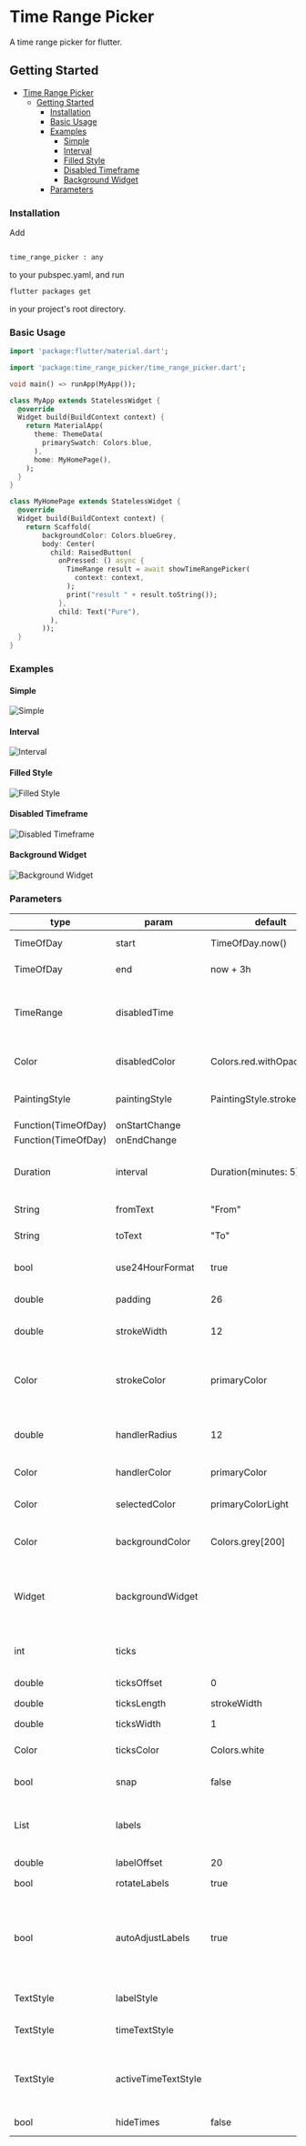 # Time Range Picker

A time range picker for flutter.

## Getting Started

- [Time Range Picker](#time-range-picker)
  - [Getting Started](#getting-started)
    - [Installation](#installation)
    - [Basic Usage](#basic-usage)
    - [Examples](#examples)
      - [Simple](#simple)
      - [Interval](#interval)
      - [Filled Style](#filled-style)
      - [Disabled Timeframe](#disabled-timeframe)
      - [Background Widget](#background-widget)
    - [Parameters](#parameters)



### Installation

Add

```bash

time_range_picker : any

```

to your pubspec.yaml, and run

```bash
flutter packages get
```

in your project's root directory.

### Basic Usage


```dart
import 'package:flutter/material.dart';

import 'package:time_range_picker/time_range_picker.dart';

void main() => runApp(MyApp());

class MyApp extends StatelessWidget {
  @override
  Widget build(BuildContext context) {
    return MaterialApp(
      theme: ThemeData(
        primarySwatch: Colors.blue,
      ),
      home: MyHomePage(),
    );
  }
}

class MyHomePage extends StatelessWidget {
  @override
  Widget build(BuildContext context) {
    return Scaffold(
        backgroundColor: Colors.blueGrey,
        body: Center(
          child: RaisedButton(
            onPressed: () async {
              TimeRange result = await showTimeRangePicker(
                context: context,
              );
              print("result " + result.toString());
            },
            child: Text("Pure"),
          ),
        ));
  }
}
```

### Examples

#### Simple
![Simple](./doc/pure.gif)

#### Interval
![Interval](./doc/interval.gif)

#### Filled Style
![Filled Style](./doc/filled.gif)

#### Disabled Timeframe
![Disabled Timeframe](./doc/disabled.gif)

#### Background Widget
![Background Widget](./doc/background.gif)

### Parameters

| type                | param               | default                     | description                                                                     |     |
| ------------------- | ------------------- | --------------------------- | ------------------------------------------------------------------------------- | --- |
| TimeOfDay           | start               | TimeOfDay.now()             | preselected start time                                                          |     |
| TimeOfDay           | end                 | now + 3h                    | preselected end time                                                            |     |
| TimeRange           | disabledTime        |                             | disabled time range (this time cannot be selected)                              |     |
| Color               | disabledColor       | Colors.red.withOpacity(0.5) | the color for the disabled section                                              |     |
| PaintingStyle       | paintingStyle       | PaintingStyle.stroke        | Style of the arc (filled or stroke)                                             |     |
| Function(TimeOfDay) | onStartChange       |                             |                                                                                 |     |
| Function(TimeOfDay) | onEndChange         |                             |                                                                                 |     |
| Duration            | interval            | Duration(minutes: 5)        | Minimum time steps that can be selected                                         |     |
| String              | fromText            | "From"                      | label for start time                                                            |     |
| String              | toText              | "To"                        | label for end time                                                              |     |
| bool                | use24HourFormat     | true                        | use 24 hours or am / pm                                                         |     |
| double              | padding             | 26                          | the padding of the ring                                                         |     |
| double              | strokeWidth         | 12                          | the thickness of the ring                                                       |     |
| Color               | strokeColor         | primaryColor                | the color of the active arc from start time to end time                         |     |
| double              | handlerRadius       | 12                          | the radius of the handler to drag the arc                                       |     |
| Color               | handlerColor        | primaryColor                | the color of a handler                                                          |
| Color               | selectedColor       | primaryColorLight           | the color of a selected handler                                                 |     |
| Color               | backgroundColor     | Colors.grey[200]            | the color of the circle outline                                                 |     |
| Widget              | backgroundWidget    |                             | a widget displayed in the background, use e.g. an image                         |     |
| int                 | ticks               |                             | number of ticks displayed                                                       |     |
| double              | ticksOffset         | 0                           | the offset for ticks                                                            |     |
| double              | ticksLength         | strokeWidth                 | ticks length                                                                    |     |
| double              | ticksWidth          | 1                           | ticks thickness                                                                 |     |
| Color               | ticksColor          | Colors.white                | Color of ticks                                                                  |     |
| bool                | snap                | false                       | Snap time bar to interval                                                       |     |
| List<ClockLabel>    | labels              |                             | Show labels around the circle (start at 0 hours)                                |     |
| double              | labelOffset         | 20                          | Offset of the labels                                                            |     |
| bool                | rotateLabels        | true                        | rotate labels                                                                   |     |
| bool                | autoAdjustLabels    | true                        | flip labels if the angle woulb be upside down (only if rotate labels is active) |     |
| TextStyle           | labelStyle          |                             | Style of the labels                                                             |     |
| TextStyle           | timeTextStyle       |                             | TextStyle of the time texts                                                     |     |
| TextStyle           | activeTimeTextStyle |                             | TextStyle of the currently moving time text                                     |     |
| bool                | hideTimes           | false                       | hide the time texts                                                             |     |


